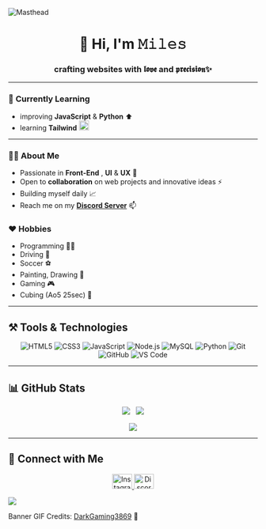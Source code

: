 ![Masthead](https://miro.medium.com/v2/resize:fit:1358/1*aniyNTcHORbvDiLGUzJSsQ.gif)

<div align="center">

  # 👋 Hi, I'm 𝙼𝚒𝚕𝚎𝚜  
  ### crafting websites with 𝖑𝖔𝖛𝖊 and 𝖕𝖗𝖊𝖈𝖎𝖘𝖎𝖔𝖓✨

</div>

---

### 🌱 **Currently Learning**
- improving **JavaScript** & **Python** ⬆️
- learning **Tailwind** <img src="https://external-content.duckduckgo.com/iu/?u=https://tse3.mm.bing.net/th?id%3DOIP.DAd4ProxJ7RhaQ6iJZxoSAHaHT%26pid%3DApi&f=1&ipt=bf71b18ae450e07167136241e7f543195ffc4e700cac47ed3220627d50ef81b3&ipo=images" alt="tailwind" width='20'>

---

### 👨‍💻 **About Me**
- Passionate in **Front-End** , **UI** & **UX** 🎨
- Open to **collaboration** on web projects and innovative ideas ⚡
- Building myself daily 📈
- Reach me on my **<a href="https://discord.gg/u5vYdrJFqc" target="blank">Discord Server</a>** 📫

### ❤️ **Hobbies**
- Programming 👨‍💻
- Driving 🚗
- Soccer ⚽
- Painting, Drawing 🎨
- Gaming 🎮
- Cubing (Ao5 25sec) 🌟
---

## ⚒️ **Tools & Technologies**

<p align="center">
  <!-- Front-End -->
  <img src="https://img.shields.io/badge/HTML5-%23E34F26.svg?style=for-the-badge&logo=html5&logoColor=white" alt="HTML5" />
  <img src="https://img.shields.io/badge/CSS3-%231572B6.svg?style=for-the-badge&logo=css3&logoColor=white" alt="CSS3" />
  <img src="https://img.shields.io/badge/JavaScript-%23323330.svg?style=for-the-badge&logo=javascript&logoColor=%23F7DF1E" alt="JavaScript" />
  
  <!-- Back-End & Databases -->
  <img src="https://img.shields.io/badge/Node.js-%2343853D.svg?style=for-the-badge&logo=node.js&logoColor=white" alt="Node.js" />
  <img src="https://img.shields.io/badge/MySQL-%2300f.svg?style=for-the-badge&logo=mysql&logoColor=white" alt="MySQL" />

  <!-- Programming Languages -->
  <img src="https://img.shields.io/badge/Python-%2314354C.svg?style=for-the-badge&logo=python&logoColor=white" alt="Python" />

  <!-- Other Tools -->
  <img src="https://img.shields.io/badge/Git-%23F05033.svg?style=for-the-badge&logo=git&logoColor=white" alt="Git" />
  <img src="https://img.shields.io/badge/GitHub-%23121011.svg?style=for-the-badge&logo=github&logoColor=white" alt="GitHub" />
  <img src="https://img.shields.io/badge/Visual_Studio_Code-%23007ACC.svg?style=for-the-badge&logo=visual-studio-code&logoColor=white" alt="VS Code" />
</p>

---

## 📊 **GitHub Stats**

<div align="center">

![](https://github-readme-stats.vercel.app/api?username=miles-spidee&theme=omni&hide_border=false&include_all_commits=true&count_private=true) &nbsp;
![](https://github-readme-streak-stats.herokuapp.com/?user=miles-spidee&theme=omni&hide_border=false)<br/>

![](https://github-readme-stats.vercel.app/api/top-langs/?username=miles-spidee&theme=omni&hide_border=false&include_all_commits=true&count_private=true&layout=compact)

</div>


---

## 💬 **Connect with Me**

<p align="center">
	  <a href="https://instagram.com/miles_spidee" target="_blank">
    <img src="https://raw.githubusercontent.com/rahuldkjain/github-profile-readme-generator/master/src/images/icons/Social/instagram.svg" alt="Instagram" height="30" width="40" />
  </a>
  <a href="https://discord.gg/ycx7QyWH" target="_blank">
    <img src="https://raw.githubusercontent.com/rahuldkjain/github-profile-readme-generator/master/src/images/icons/Social/discord.svg" alt="Discord" height="30" width="40" />
  </a>
</p>

![](https://visitcount.itsvg.in/api?id=miles-spidee&icon=8&color=5)

<p>Banner GIF Credits: <a href src="https://imgur.com/user/DarkGaming3869">DarkGaming3869</a> 🌟</p>
